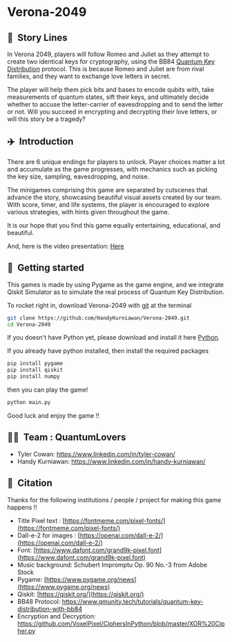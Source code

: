 # Verona-2049

## 💌&nbsp; Story Lines
In Verona 2049, players will follow Romeo and Juliet as they attempt to create two identical keys for cryptography, using the BB84 [Quantum Key Distribution](https://qiskit.org/textbook/ch-algorithms/quantum-key-distribution.html) protocol. This is because Romeo and Juliet are from rival families, and they want to exchange love letters in secret. 

The player will help them pick bits and bases to encode qubits with, take measurements of quantum states, sift their keys, and ultimately decide whether to accuse the letter-carrier of eavesdropping and to send the letter or not.  Will you succeed in encrypting and decrypting their love letters, or will this story be a tragedy? 

## ✈️&nbsp; Introduction
There are 6 unique endings for players to unlock. Player choices matter a lot and accumulate as the game progresses, with mechanics such as picking the key size, sampling, eavesdropping, and noise. 

The minigames comprising this game are separated by cutscenes that advance the story, showcasing beautiful visual assets created by our team. With score, timer, and life systems, the player is encouraged to explore various strategies, with hints given throughout the game.  

It is our hope that you find this game equally entertaining, educational, and beautiful.

And, here is the video presentation: [Here](https://clipchamp.com/watch/QMZUsHca6En)

## :rocket:&nbsp; Getting started 

This games is made by using Pygame as the game engine, and we integrate Qiskit Simulator as to simulate the real process of Quantum Key Distribution. 

To rocket right in, download Verona-2049 with [git](https://git-scm.com/) at the terminal
```bash
git clone https://github.com/HandyKurniawan/Verona-2049.git
cd Verona-2049
```
If you doesn't have Python yet, please download and install it here [Python](https://www.python.org/).

If you already have python installed, then install the required packages
```bash
pip install pygame
pip install qiskit
pip install numpy
```
then you can play the game!
```bash
python main.py
```

Good luck and enjoy the game !!

## 👨‍💻&nbsp; Team : QuantumLovers
- Tyler Cowan: https://www.linkedin.com/in/tyler-cowan/
- Handy Kurniawan: https://www.linkedin.com/in/handy-kurniawan/

## 📖&nbsp; Citation

Thanks for the following institutions / people / project for making this game happens !!

- Title Pixel text : [https://fontmeme.com/pixel-fonts/](https://fontmeme.com/pixel-fonts/)
- Dall-e-2 for images : [https://openai.com/dall-e-2/](https://openai.com/dall-e-2/)
- Font: [https://www.dafont.com/grand9k-pixel.font](https://www.dafont.com/grand9k-pixel.font)
- Music background: Schubert Impromptu Op. 90 No.-3 from Adobe Stock
- Pygame: [https://www.pygame.org/news](https://www.pygame.org/news)
- Qiskit: [https://qiskit.org/](https://qiskit.org/)
- BB48 Protocol: https://www.qmunity.tech/tutorials/quantum-key-distribution-with-bb84
- Encryption and Decryption: https://github.com/VoxelPixel/CiphersInPython/blob/master/XOR%20Cipher.py
